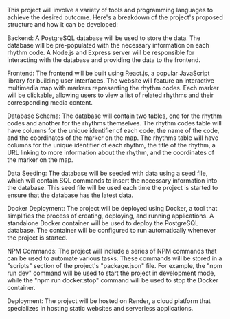 This project will involve a variety of tools and programming languages to achieve the desired outcome. Here's a breakdown of the project's proposed structure and how it can be developed:

Backend: A PostgreSQL database will be used to store the data. The database will be pre-populated with the necessary information on each rhythm code. A Node.js and Express server will be responsible for interacting with the database and providing the data to the frontend.

Frontend: The frontend will be built using React.js, a popular JavaScript library for building user interfaces. The website will feature an interactive multimedia map with markers representing the rhythm codes. Each marker will be clickable, allowing users to view a list of related rhythms and their corresponding media content.

Database Schema: The database will contain two tables, one for the rhythm codes and another for the rhythms themselves. The rhythm codes table will have columns for the unique identifier of each code, the name of the code, and the coordinates of the marker on the map. The rhythms table will have columns for the unique identifier of each rhythm, the title of the rhythm, a URL linking to more information about the rhythm, and the coordinates of the marker on the map.

Data Seeding: The database will be seeded with data using a seed file, which will contain SQL commands to insert the necessary information into the database. This seed file will be used each time the project is started to ensure that the database has the latest data.

Docker Deployment: The project will be deployed using Docker, a tool that simplifies the process of creating, deploying, and running applications. A standalone Docker container will be used to deploy the PostgreSQL database. The container will be configured to run automatically whenever the project is started.

NPM Commands: The project will include a series of NPM commands that can be used to automate various tasks. These commands will be stored in a "scripts" section of the project's "package.json" file. For example, the "npm run dev" command will be used to start the project in development mode, while the "npm run docker:stop" command will be used to stop the Docker container.

Deployment: The project will be hosted on Render, a cloud platform that specializes in hosting static websites and serverless applications.
